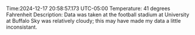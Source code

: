 Time:2024-12-17 20:58:57.173 UTC-05:00
Temperature: 41 degrees Fahrenheit
Description: Data was taken at the football stadium at University at Buffalo
Sky was relatively cloudy; this may have made my data a little inconsistant.